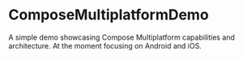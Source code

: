 # ComposeMultiplatformDemo

A simple demo showcasing Compose Multiplatform capabilities and architecture. 
At the moment focusing on Android and iOS.
